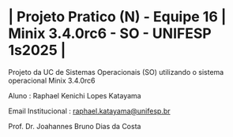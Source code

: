 # | Projeto Pratico (N) - Equipe 16 | Minix 3.4.0rc6 - SO - UNIFESP 1s2025 |

Projeto da UC de Sistemas Operacionais (SO) utilizando o sistema operacional Minix 3.4.0rc6

Aluno : Raphael Kenichi Lopes Katayama 

Email Institucional : raphael.katayama@unifesp.br

Prof. Dr. Joahannes Bruno Dias da Costa

